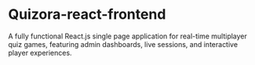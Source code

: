 # Quizora-react-frontend
A fully functional React.js single page application for real-time multiplayer quiz games, featuring admin dashboards, live sessions, and interactive player experiences.
